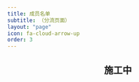 ```yaml
---
title: 成员名单
subtitle: （分流页面）
layout: "page"
icon: fa-cloud-arrow-up
order: 3
---
```


<div align="center">

<h2>施工中</h2>

</div>